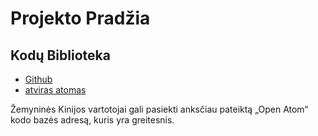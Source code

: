 # Projekto Pradžia

## Kodų Biblioteka

* [Github](https://github.com/3TiSite)
* [atviras atomas](https://atomgit.com/orgs/3ti)

Žemyninės Kinijos vartotojai gali pasiekti anksčiau pateiktą „Open Atom“ kodo bazės adresą, kuris yra greitesnis.
